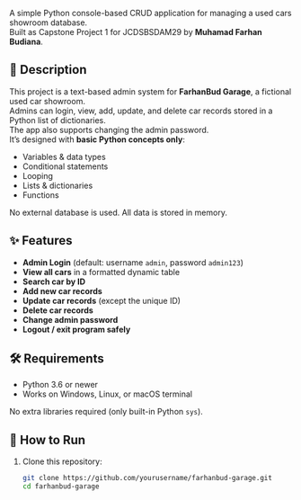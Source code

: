 A simple Python console-based CRUD application for managing a used cars showroom database.  
Built as Capstone Project 1 for JCDSBSDAM29 by **Muhamad Farhan Budiana**.

## 📖 Description

This project is a text-based admin system for **FarhanBud Garage**, a fictional used car showroom.  
Admins can login, view, add, update, and delete car records stored in a Python list of dictionaries.  
The app also supports changing the admin password.  
It’s designed with **basic Python concepts only**:
- Variables & data types
- Conditional statements
- Looping
- Lists & dictionaries
- Functions

No external database is used. All data is stored in memory.

## ✨ Features

- **Admin Login** (default: username `admin`, password `admin123`)
- **View all cars** in a formatted dynamic table
- **Search car by ID**
- **Add new car records**
- **Update car records** (except the unique ID)
- **Delete car records**
- **Change admin password**
- **Logout / exit program safely**

## 🛠️ Requirements

- Python 3.6 or newer
- Works on Windows, Linux, or macOS terminal

No extra libraries required (only built-in Python `sys`).

## 🚀 How to Run

1. Clone this repository:
   ```bash
   git clone https://github.com/yourusername/farhanbud-garage.git
   cd farhanbud-garage
